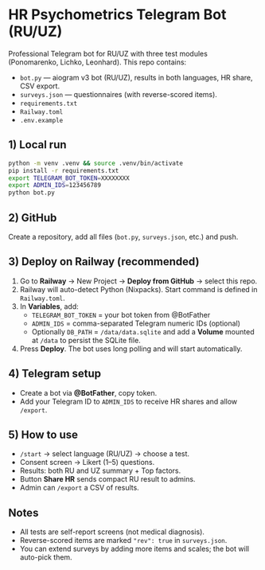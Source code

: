 # HR Psychometrics Telegram Bot (RU/UZ)

Professional Telegram bot for RU/UZ with three test modules (Ponomarenko, Lichko, Leonhard).
This repo contains:
- `bot.py` — aiogram v3 bot (RU/UZ), results in both languages, HR share, CSV export.
- `surveys.json` — questionnaires (with reverse-scored items).
- `requirements.txt`
- `Railway.toml`
- `.env.example`

## 1) Local run
```bash
python -m venv .venv && source .venv/bin/activate
pip install -r requirements.txt
export TELEGRAM_BOT_TOKEN=XXXXXXXX
export ADMIN_IDS=123456789
python bot.py
```

## 2) GitHub
Create a repository, add all files (`bot.py`, `surveys.json`, etc.) and push.

## 3) Deploy on Railway (recommended)
1. Go to **Railway** → New Project → **Deploy from GitHub** → select this repo.
2. Railway will auto-detect Python (Nixpacks). Start command is defined in `Railway.toml`.
3. In **Variables**, add:
   - `TELEGRAM_BOT_TOKEN` = your bot token from @BotFather
   - `ADMIN_IDS` = comma-separated Telegram numeric IDs (optional)
   - Optionally `DB_PATH` = `/data/data.sqlite` and add a **Volume** mounted at `/data` to persist the SQLite file.
4. Press **Deploy**. The bot uses long polling and will start automatically.

## 4) Telegram setup
- Create a bot via **@BotFather**, copy token.
- Add your Telegram ID to `ADMIN_IDS` to receive HR shares and allow `/export`.

## 5) How to use
- `/start` → select language (RU/UZ) → choose a test.
- Consent screen → Likert (1–5) questions.
- Results: both RU and UZ summary + Top factors.
- Button **Share HR** sends compact RU result to admins.
- Admin can `/export` a CSV of results.

## Notes
- All tests are self-report screens (not medical diagnosis).
- Reverse-scored items are marked `"rev": true` in `surveys.json`.
- You can extend surveys by adding more items and scales; the bot will auto-pick them.
